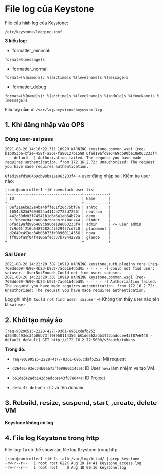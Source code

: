 # File log của Keystone

File cấu hình log của Keystone:

```
/etc/keystone/logging.conf
```

**3 kiểu log:**

- formatter_minimal:

```
format=%(message)s
```

- formatter_normal

```
format=(%(name)s): %(asctime)s %(levelname)s %(message)s
```

- formatter_debug

```
format=(%(name)s): %(asctime)s %(levelname)s %(module)s %(funcName)s %(message)s
```

File log nằm ở: `/var/log/keystone/keystone.log`

## 1. Khi đăng nhập vào OPS

### Đúng user-sai pass

```
2021-08-20 14:16:22.310 10920 WARNING keystone.common.wsgi [req-b1b053ba-bf2e-458f-a26a-fa80127b1588 6fad19afd996469cb90ba18e063233f4 - - default -] Authorization failed. The request you have made requires authentication. from 172.16.2.72: Unauthorized: The request you have made requires authentication.
```

`6fad19afd996469cb90ba18e063233f4` -> user đăng nhập sai. Kiểm tra user nào:

```
[root@controller1 ~]# openstack user list
+----------------------------------+-----------+
| ID                               | Name      |
+----------------------------------+-----------+
| 0ef21a6be32e4ba4bffe11f28c75bf76 | anhtq     |
| 1654c825d7694024a4117e7725d7226f | neutron   |
| 442c50dd03f74541b1d6f641eb64b72a | demo      |
| 51f06e8ed4ce40b8b258fe6707bac74a | cinder    |
| 6fad19afd996469cb90ba18e063233f4 | admin     | <= user admin
| 7c9d01f216b5487282c4b529437cd7c0 | placement |
| d2640c493ec34b06b73ff08960114356 | nova      |
| ff05bfa9f04f4106afecd37b7844228a | glance    |
+----------------------------------+-----------+
```

### Sai User

```
2021-08-20 14:22:20.382 10919 WARNING keystone.auth.plugins.core [req-769ddc09-7b90-4b23-b930-7ac61b4dbd91 - - - - -] Could not find user: saiuser.: UserNotFound: Could not find user: saiuser.
2021-08-20 14:22:20.383 10919 WARNING keystone.common.wsgi [req-769ddc09-7b90-4b23-b930-7ac61b4dbd91 - - - - -] Authorization failed. The request you have made requires authentication. from 172.16.2.72: Unauthorized: The request you have made requires authentication.
```

Log ghi nhận: `Could not find user: saiuser` => Không tìm thấy user nào tên là `saiuser`

## 2. Khởi tạo máy ảo

```
[req-90290515-2228-4277-8361-6961cdafb252 d2640c493ec34b06b73ff08960114356 b61de562adb142dbadccee43f87e6448 - default default] GET http://172.16.2.72:5000/v3/auth/tokens
```

**Trong đó:**

- `req-90290515-2228-4277-8361-6961cdafb252`: Mã request

- `d2640c493ec34b06b73ff08960114356`: ID User `nova` làm nhiệm vụ tạo VM.

- `b61de562adb142dbadccee43f87e6448`: ID Project

- `default default` : ID và tên domain

## 3. Rebuild, resize, suspend, start, ,create, delete VM

**Keystone không có log**

## 4. File log Keystone trong http

File log: Ta có thể show các file log Keystone trong http

```
[root@controller1 ~]# ls -alh /var/log/httpd/ | grep keystone
-rw-r--r--   1 root root 622K Aug 20 14:41 keystone_access.log
-rw-r--r--   1 root root    0 Aug 18 09:16 keystone.log
```